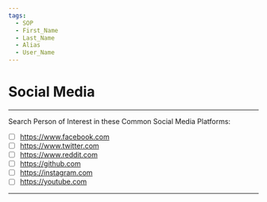 ```yaml
---
tags:
  - SOP
  - First_Name
  - Last_Name
  - Alias
  - User_Name
---
```

# Social Media
---
Search Person of Interest in these Common Social Media Platforms:

- [ ] https://www.facebook.com
- [ ] https://www.twitter.com
- [ ] https://www.reddit.com
- [ ] https://github.com
- [ ] https://instagram.com
- [ ] https://youtube.com
---
